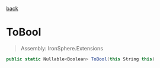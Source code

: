 ﻿

[back](/IronSphere.Extensions/types/StringCastingExtension)

# ToBool

> Assembly: IronSphere.Extensions

```csharp
public static Nullable<Boolean> ToBool(this String this)
```



 